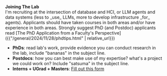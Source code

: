 <h4 style="margin-top:0em; margin-bottom: 0em;">Joining The Lab</h4>   
I'm recruiting at the intersection of database and HCI, or LLM agents and data systems (less to _use_ LLMs, more to develop infrastructure _for_ agents).   Applicants should have taken courses in both areas and/or have experience in both areas.
Strongly suggest PhD (and Postdoc) applicants read [The PhD Application from a Faculty's Perspective]({{"/general/2024/11/28/phdtips.html" | relative_url}})

* **PhDs**: read lab's work, provide evidence you can conduct research in the lab, include "bananas" in the subject line.    
* **Postdocs**: how you can best make use of my expertise?  what's a project we could work on? Include "satsuma" in the subject line.   
* **Interns + UGrad + Masters**: <a href="https://forms.gle/4TJRZubQ6Ary3zd47">Fill out this form</a>
